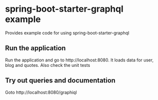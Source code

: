 # spring-boot-starter-graphql example
Provides example code for using spring-boot-starter-graphql

## Run the application
Run the application and go to http://localhost:8080. It loads data for user, blog and quotes. Also check the unit tests 

## Try out queries and documentation
Goto http://localhost:8080/graphiql

